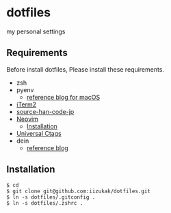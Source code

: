 # dotfiles

my personal settings

## Requirements

Before install dotfiles, Please install these requirements.

- zsh
- pyenv
    - [reference blog for macOS](https://sleepless-se.net/2019/08/05/pyenv-install-zlib-not-available-error/)
- [iTerm2](https://iterm2.com/) 
- [source-han-code-jp](https://github.com/adobe-fonts/source-han-code-jp)
- [Neovim](https://github.com/neovim/neovim)
	- [Installation](https://github.com/neovim/neovim/wiki/Installing-Neovim)
- [Universal Ctags](https://github.com/universal-ctags/ctags)
- dein
    - [reference blog](https://qiita.com/Coolucky/items/0a96910f13586d635dc0)

## Installation

```
$ cd
$ git clone git@github.com:iizukak/dotfiles.git
$ ln -s dotfiles/.gitconfig .
$ ln -s dotfiles/.zshrc .
```
